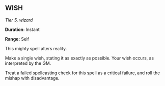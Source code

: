 ## WISH

_Tier 5, wizard_

**Duration:** Instant

**Range:** Self

This mighty spell alters reality.

Make a single wish, stating it as exactly as possible. Your wish occurs, as interpreted by the GM.

Treat a failed spellcasting check for this spell as a critical failure, and roll the mishap with disadvantage.

